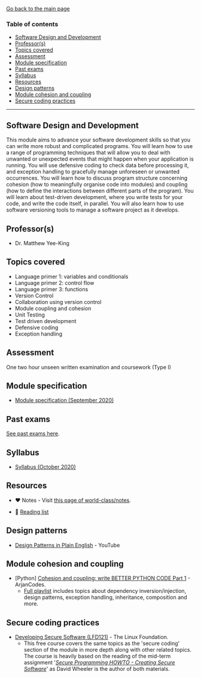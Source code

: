 [Go back to the main page](../../../README.md)

### Table of contents

- [Software Design and Development](#software-design-and-development)
- [Professor(s)](#professors)
- [Topics covered](#topics-covered)
- [Assessment](#assessment)
- [Module specification](#module-specification)
- [Past exams](#past-exams)
- [Syllabus](#syllabus)
- [Resources](#resources)
- [Design patterns](#design-patterns)
- [Module cohesion and coupling](#module-cohesion-and-coupling)
- [Secure coding practices](#secure-coding-practices)

---

## Software Design and Development

This module aims to advance your software development skills so that
you can write more robust and complicated programs. You will learn
how to use a range of programming techniques that will allow you to
deal with unwanted or unexpected events that might happen when your
application is running. You will use defensive coding to check data
before processing it, and exception handling to gracefully manage
unforeseen or unwanted occurrences. You will learn how to discuss
program structure concerning cohesion (how to meaningfully organise
code into modules) and coupling (how to define the interactions
between different parts of the program). You will learn about
test-driven development, where you write tests for your code, and
write the code itself, in parallel. You will also learn how to use
software versioning tools to manage a software project as it develops.

## Professor(s)

- Dr. Matthew Yee-King

## Topics covered

- Language primer 1: variables and conditionals
- Language primer 2: control flow
- Language primer 3: functions
- Version Control
- Collaboration using version control
- Module coupling and cohesion
- Unit Testing
- Test driven development
- Defensive coding
- Exception handling

## Assessment

One two hour unseen written examination and coursework (Type I)

## Module specification

- [Module specification (September 2020)](https://github.com/world-class/binary-assets/blob/master/modules/module-specification/CM2010_SDD-Module-Spec.pdf)

## Past exams

[See past exams here](https://github.com/world-class/binary-assets/tree/master/modules/cm2010-sdd/past-exams).

## Syllabus

- [Syllabus (October 2020)](https://github.com/world-class/binary-assets/blob/master/modules/syllabi/Syllabus_CM2010_SDD.pdf)

## Resources

- :heart: Notes - Visit [this page of world-class/notes](https://github.com/world-class/notes/tree/master/level-5/software-design-and-development).

- :2nd_place_medal: [Reading list](./reading_list.md)

## Design patterns

- [Design Patterns in Plain English](https://www.youtube.com/watch?v=NU_1StN5Tkk) - YouTube

## Module cohesion and coupling

- [Python] [Cohesion and coupling: write BETTER PYTHON CODE Part 1](https://www.youtube.com/watch?v=eiDyK_ofPPM) - ArjanCodes.
  - [Full playlist](https://www.youtube.com/playlist?list=PLC0nd42SBTaNuP4iB4L6SJlMaHE71FG6N) includes topics about dependency inversion/injection, design patterns, exception handling, inheritance, composition and more.

## Secure coding practices

- [Developing Secure Software (LFD121)](https://training.linuxfoundation.org/training/developing-secure-software-lfd121/) - The Linux Foundation.
  - This free course covers the same topics as the 'secure coding' section of the module in more depth along with other related topics. The course is heavily based on the reading of the mid-term assignment '_[Secure Programming HOWTO - Creating Secure Software](https://dwheeler.com/secure-programs/)_' as David Wheeler is the author of both materials.
